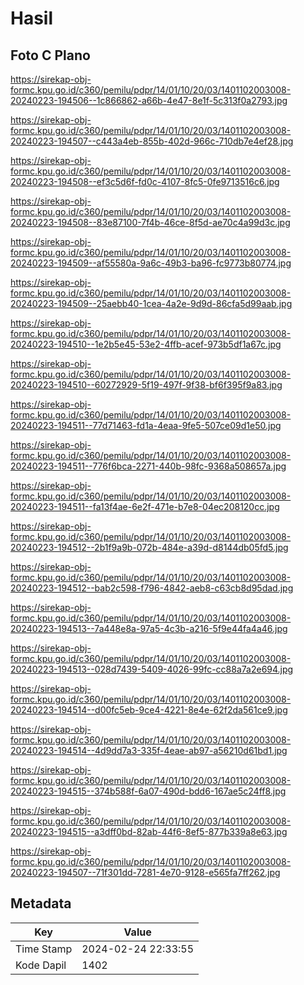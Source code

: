 # Hasil

## Foto C Plano

https://sirekap-obj-formc.kpu.go.id/c360/pemilu/pdpr/14/01/10/20/03/1401102003008-20240223-194506--1c866862-a66b-4e47-8e1f-5c313f0a2793.jpg

https://sirekap-obj-formc.kpu.go.id/c360/pemilu/pdpr/14/01/10/20/03/1401102003008-20240223-194507--c443a4eb-855b-402d-966c-710db7e4ef28.jpg

https://sirekap-obj-formc.kpu.go.id/c360/pemilu/pdpr/14/01/10/20/03/1401102003008-20240223-194508--ef3c5d6f-fd0c-4107-8fc5-0fe9713516c6.jpg

https://sirekap-obj-formc.kpu.go.id/c360/pemilu/pdpr/14/01/10/20/03/1401102003008-20240223-194508--83e87100-7f4b-46ce-8f5d-ae70c4a99d3c.jpg

https://sirekap-obj-formc.kpu.go.id/c360/pemilu/pdpr/14/01/10/20/03/1401102003008-20240223-194509--af55580a-9a6c-49b3-ba96-fc9773b80774.jpg

https://sirekap-obj-formc.kpu.go.id/c360/pemilu/pdpr/14/01/10/20/03/1401102003008-20240223-194509--25aebb40-1cea-4a2e-9d9d-86cfa5d99aab.jpg

https://sirekap-obj-formc.kpu.go.id/c360/pemilu/pdpr/14/01/10/20/03/1401102003008-20240223-194510--1e2b5e45-53e2-4ffb-acef-973b5df1a67c.jpg

https://sirekap-obj-formc.kpu.go.id/c360/pemilu/pdpr/14/01/10/20/03/1401102003008-20240223-194510--60272929-5f19-497f-9f38-bf6f395f9a83.jpg

https://sirekap-obj-formc.kpu.go.id/c360/pemilu/pdpr/14/01/10/20/03/1401102003008-20240223-194511--77d71463-fd1a-4eaa-9fe5-507ce09d1e50.jpg

https://sirekap-obj-formc.kpu.go.id/c360/pemilu/pdpr/14/01/10/20/03/1401102003008-20240223-194511--776f6bca-2271-440b-98fc-9368a508657a.jpg

https://sirekap-obj-formc.kpu.go.id/c360/pemilu/pdpr/14/01/10/20/03/1401102003008-20240223-194511--fa13f4ae-6e2f-471e-b7e8-04ec208120cc.jpg

https://sirekap-obj-formc.kpu.go.id/c360/pemilu/pdpr/14/01/10/20/03/1401102003008-20240223-194512--2b1f9a9b-072b-484e-a39d-d8144db05fd5.jpg

https://sirekap-obj-formc.kpu.go.id/c360/pemilu/pdpr/14/01/10/20/03/1401102003008-20240223-194512--bab2c598-f796-4842-aeb8-c63cb8d95dad.jpg

https://sirekap-obj-formc.kpu.go.id/c360/pemilu/pdpr/14/01/10/20/03/1401102003008-20240223-194513--7a448e8a-97a5-4c3b-a216-5f9e44fa4a46.jpg

https://sirekap-obj-formc.kpu.go.id/c360/pemilu/pdpr/14/01/10/20/03/1401102003008-20240223-194513--028d7439-5409-4026-99fc-cc88a7a2e694.jpg

https://sirekap-obj-formc.kpu.go.id/c360/pemilu/pdpr/14/01/10/20/03/1401102003008-20240223-194514--d00fc5eb-9ce4-4221-8e4e-62f2da561ce9.jpg

https://sirekap-obj-formc.kpu.go.id/c360/pemilu/pdpr/14/01/10/20/03/1401102003008-20240223-194514--4d9dd7a3-335f-4eae-ab97-a56210d61bd1.jpg

https://sirekap-obj-formc.kpu.go.id/c360/pemilu/pdpr/14/01/10/20/03/1401102003008-20240223-194515--374b588f-6a07-490d-bdd6-167ae5c24ff8.jpg

https://sirekap-obj-formc.kpu.go.id/c360/pemilu/pdpr/14/01/10/20/03/1401102003008-20240223-194515--a3dff0bd-82ab-44f6-8ef5-877b339a8e63.jpg

https://sirekap-obj-formc.kpu.go.id/c360/pemilu/pdpr/14/01/10/20/03/1401102003008-20240223-194507--71f301dd-7281-4e70-9128-e565fa7ff262.jpg


## Metadata

| Key        | Value               |
| ---------- | ------------------- |
| Time Stamp | 2024-02-24 22:33:55 |
| Kode Dapil | 1402                |



